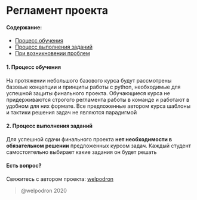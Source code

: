 # Регламент проекта

#### Содержание:

+ [Процесс обучения](#LearningProcess)
+ [Процесс выполнения заданий](#TasksSolving)
+ [При возникновении проблем](#Issues)

#### <a name="LearningProcess"></a> 1. Процесс обучения

На протяжении небольшого базового курса будут рассмотрены базовые концепции и принципы работы с python, необходимые для успешной защиты финального проекта. Обучающиеся курса не придерживаются строгого регламента работы в команде и работают в удобном для них формате. Все предложенные автором курса шаблоны и тактики решения задач не являются парадигмой 

#### <a name="TasksSolving"></a> 2. Процесс выполнения заданий

Для успешной сдачи финального проекта **нет необходимости в обязательном решении** предложенных курсом задач. Каждый студент самостоятельно выбирает какие задания он будет решать   

#### <a name="Issues"></a> Есть вопрос?

Свяжитесь с автором проекта: [welpodron](https://vk.com/welpodron)

> @welpodron 2020